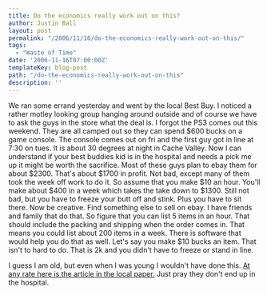 ```yaml
---
title: Do the economics really work out on this?
author: Justin Ball
layout: post
permalink: "/2006/11/16/do-the-economics-really-work-out-on-this/"
tags:
  - "Waste of Time"
date: '2006-11-16T07:00:00Z'
templateKey: blog-post
path: "/do-the-economics-really-work-out-on-this"
description: ''
---
```


We ran some errand yesterday and went by the local Best Buy. I noticed a rather motley looking group hanging around outside and of course we have to ask the guys in the store what the deal is. I forgot the PS3 comes out this weekend. They are all camped out so they can spend $600 bucks on a game console. The console comes out on fri and the first guy got in line at 7:30 on tues. It is about 30 degrees at night in Cache Valley. Now I can understand if your best buddies kid is in the hospital and needs a pick me up it might be worth the sacrifice. Most of these guys plan to ebay them for about $2300. That's about $1700 in profit. Not bad, except many of them took the week off work to do it. So assume that you make $10 an hour. You'll make about $400 in a week which takes the take down to $1300. Still not bad, but you have to freeze your butt off and stink. Plus you have to sit there. Now be creative. Find something else to sell on ebay. I have friends and family that do that. So figure that you can list 5 items in an hour. That should include the packing and shipping when the order comes in. That means you could list about 200 items in a week. There is software that would help you do that as well. Let's say you make $10 bucks an item. That isn't to hard to do. That is 2k and you didn't have to freeze or stand in line.

I guess I am old, but even when I was young I wouldn't have done this. [At any rate here is the article in the local paper.][1] Just pray they don't end up in the hospital.

 [1]: http://hjnews.townnews.com/articles/2006/11/16/news/news01.txt
